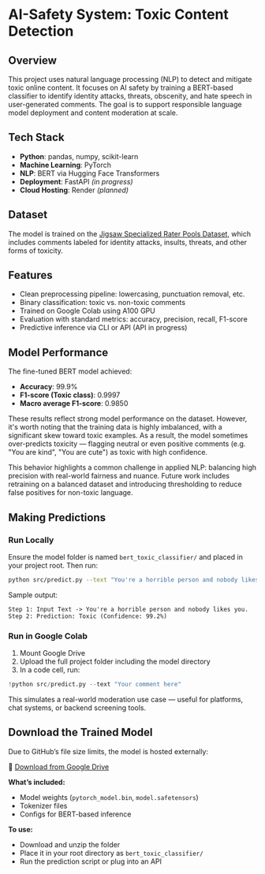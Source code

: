 # AI-Safety System: Toxic Content Detection

## Overview  
This project uses natural language processing (NLP) to detect and mitigate toxic online content. It focuses on AI safety by training a BERT-based classifier to identify identity attacks, threats, obscenity, and hate speech in user-generated comments. The goal is to support responsible language model deployment and content moderation at scale.

## Tech Stack  
- **Python**: pandas, numpy, scikit-learn  
- **Machine Learning**: PyTorch  
- **NLP**: BERT via Hugging Face Transformers  
- **Deployment**: FastAPI *(in progress)*  
- **Cloud Hosting**: Render *(planned)*  

## Dataset  
The model is trained on the [Jigsaw Specialized Rater Pools Dataset](https://www.kaggle.com/datasets/google/jigsaw-specialized-rater-pools-dataset/data), which includes comments labeled for identity attacks, insults, threats, and other forms of toxicity.

## Features  
- Clean preprocessing pipeline: lowercasing, punctuation removal, etc.  
- Binary classification: toxic vs. non-toxic comments  
- Trained on Google Colab using A100 GPU  
- Evaluation with standard metrics: accuracy, precision, recall, F1-score  
- Predictive inference via CLI or API (API in progress)

## Model Performance  
The fine-tuned BERT model achieved:

- **Accuracy**: 99.9%  
- **F1-score (Toxic class)**: 0.9997  
- **Macro average F1-score**: 0.9850  

These results reflect strong model performance on the dataset. However, it's worth noting that the training data is highly imbalanced, with a significant skew toward toxic examples. As a result, the model sometimes over-predicts toxicity — flagging neutral or even positive comments (e.g. "You are kind", "You are cute") as toxic with high confidence.

This behavior highlights a common challenge in applied NLP: balancing high precision with real-world fairness and nuance. Future work includes retraining on a balanced dataset and introducing thresholding to reduce false positives for non-toxic language.

## Making Predictions

### Run Locally  
Ensure the model folder is named `bert_toxic_classifier/` and placed in your project root. Then run:

```bash
python src/predict.py --text "You're a horrible person and nobody likes you."
```

Sample output:

```
Step 1: Input Text -> You're a horrible person and nobody likes you.
Step 2: Prediction: Toxic (Confidence: 99.2%)
```

### Run in Google Colab  
1. Mount Google Drive  
2. Upload the full project folder including the model directory  
3. In a code cell, run:

```python
!python src/predict.py --text "Your comment here"
```

This simulates a real-world moderation use case — useful for platforms, chat systems, or backend screening tools.

## Download the Trained Model  
Due to GitHub’s file size limits, the model is hosted externally:

📁 [Download from Google Drive](https://drive.google.com/drive/folders/1uLslf5BDwLqoB26UGNpvIZf6wK9vy_Fl?usp=sharing)

**What’s included:**  
- Model weights (`pytorch_model.bin`, `model.safetensors`)  
- Tokenizer files  
- Configs for BERT-based inference

**To use:**  
- Download and unzip the folder  
- Place it in your root directory as `bert_toxic_classifier/`  
- Run the prediction script or plug into an API
